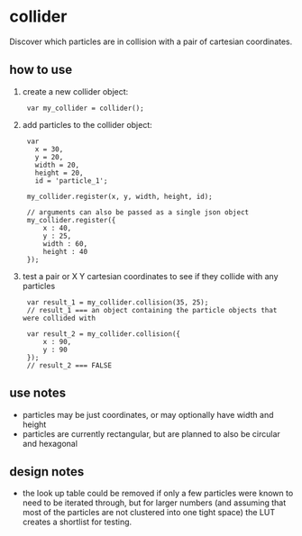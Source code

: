collider
========

Discover which particles are in collision with a pair of cartesian coordinates.

## how to use
1. create a new collider object:

		var my_collider = collider();
		
2. add particles to the collider object:

		var 
		  x = 30,
		  y = 20,
		  width = 20,
		  height = 20,
		  id = 'particle_1';
		  
		my_collider.register(x, y, width, height, id);
		
		// arguments can also be passed as a single json object
		my_collider.register({
			x : 40,
			y : 25,
			width : 60,
			height : 40
		});
		
3. test a pair or X Y cartesian coordinates to see if they collide with any particles

		var result_1 = my_collider.collision(35, 25);
		// result_1 === an object containing the particle objects that were collided with
		
		var result_2 = my_collider.collision({
			x : 90, 
			y : 90
		});
		// result_2 === FALSE
		
## use notes
* particles may be just coordinates, or may optionally have width and height
* particles are currently rectangular, but are planned to also be circular and hexagonal

## design notes
* the look up table could be removed if only a few particles were known to need to be iterated through, but for larger numbers (and assuming that most of the particles are not clustered into one tight space) the LUT creates a shortlist for testing.